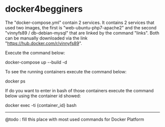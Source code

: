 # docker4begginers

The "docker-compose.yml" contain 2 services. It contains 2 services that used two images, the first is "web-ubuntu-php7-apache2" and the second "vinnyfs89 / db-debian-mysql" that are linked by the command "links". Both can be manually downloaded via the link "https://hub.docker.com/r/vinnyfs89".

Execute the command below:

  docker-compose up --build -d
  
To see the running containers execute the command below:

  docker ps
  
If do you want to enter in bash of those containers execute the command below using the container id showed:

  docker exec -ti  {container_id} bash
  
-------

@todo : fill this place with most used commands for Docker Platform
